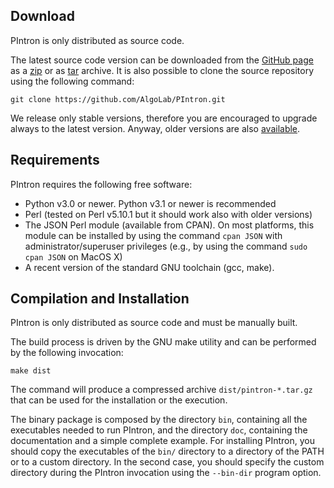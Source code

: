 ## Download

PIntron is only distributed as source code.

The latest source code version can be downloaded from the [GitHub page](https://github.com/AlgoLab/PIntron) as a [zip](https://github.com/AlgoLab/PIntron/zipball/master) or as [tar](https://github.com/AlgoLab/PIntron/tarball/master) archive.
It is also possible to clone the source repository using the following command:

    git clone https://github.com/AlgoLab/PIntron.git

We release only stable versions, therefore you are encouraged to
upgrade always to the latest version.
Anyway, older versions are also [available](https://github.com/AlgoLab/PIntron/tags).

## Requirements

PIntron requires the following free software:

- Python v3.0 or newer. Python v3.1 or newer is
  recommended
- Perl (tested on Perl v5.10.1 but it should work also with older
  versions)
- The JSON Perl module (available from CPAN). On most platforms, this
  module can be installed by using the command `cpan JSON` with
  administrator/superuser privileges (e.g., by using the command `sudo
  cpan JSON` on MacOS X)
- A recent version of the standard GNU toolchain (gcc, make).

## Compilation and Installation

PIntron is only distributed as source code and must be manually built.

The build process is driven by the GNU make utility and can be performed
by the following invocation:

    make dist

The command will produce a compressed archive `dist/pintron-*.tar.gz`
that can be used for the installation or the execution.

The binary package is composed by the directory `bin`, containing all the
executables needed to run PIntron, and the directory `doc`, containing
the documentation and a simple complete example.
For installing PIntron, you should copy the executables of the `bin/`
directory to a directory of the PATH or to a custom directory.
In the second case, you should specify the custom directory during the
PIntron invocation using the `--bin-dir` program option.



